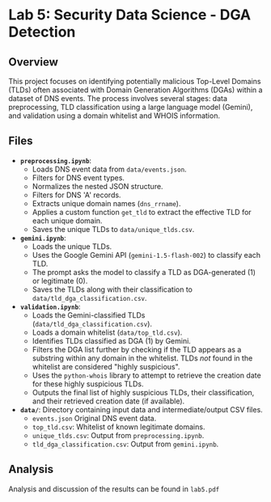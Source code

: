 # Lab 5: Security Data Science - DGA Detection

## Overview

This project focuses on identifying potentially malicious Top-Level Domains (TLDs) often associated with Domain Generation Algorithms (DGAs) within a dataset of DNS events. The process involves several stages: data preprocessing, TLD classification using a large language model (Gemini), and validation using a domain whitelist and WHOIS information.

## Files

- **`preprocessing.ipynb`**:
  - Loads DNS event data from `data/events.json`.
  - Filters for DNS event types.
  - Normalizes the nested JSON structure.
  - Filters for DNS 'A' records.
  - Extracts unique domain names (`dns_rrname`).
  - Applies a custom function `get_tld` to extract the effective TLD for each unique domain.
  - Saves the unique TLDs to `data/unique_tlds.csv`.
- **`gemini.ipynb`**:
  - Loads the unique TLDs.
  - Uses the Google Gemini API (`gemini-1.5-flash-002`) to classify each TLD.
  - The prompt asks the model to classify a TLD as DGA-generated (1) or legitimate (0).
  - Saves the TLDs along with their classification to `data/tld_dga_classification.csv`.
- **`validation.ipynb`**:
  - Loads the Gemini-classified TLDs (`data/tld_dga_classification.csv`).
  - Loads a domain whitelist (`data/top_tld.csv`).
  - Identifies TLDs classified as DGA (1) by Gemini.
  - Filters the DGA list further by checking if the TLD appears as a substring within any domain in the whitelist. TLDs _not_ found in the whitelist are considered "highly suspicious".
  - Uses the `python-whois` library to attempt to retrieve the creation date for these highly suspicious TLDs.
  - Outputs the final list of highly suspicious TLDs, their classification, and their retrieved creation date (if available).
- **`data/`**: Directory containing input data and intermediate/output CSV files.
  - `events.json` Original DNS event data.
  - `top_tld.csv`: Whitelist of known legitimate domains.
  - `unique_tlds.csv`: Output from `preprocessing.ipynb`.
  - `tld_dga_classification.csv`: Output from `gemini.ipynb`.

## Analysis

Analysis and discussion of the results can be found in `lab5.pdf`
